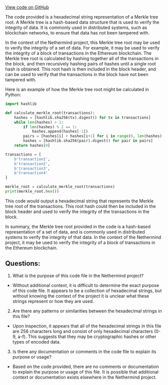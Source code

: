 [View code on GitHub](https://github.com/NethermindEth/nethermind/src/bench_precompiles/vectors/ripemd/current/input_param_scalar_168_gas_1320.csv)

The code provided is a hexadecimal string representation of a Merkle tree root. A Merkle tree is a hash-based data structure that is used to verify the integrity of data. It is commonly used in distributed systems, such as blockchain networks, to ensure that data has not been tampered with.

In the context of the Nethermind project, this Merkle tree root may be used to verify the integrity of a set of data. For example, it may be used to verify the integrity of a block of transactions in the Ethereum blockchain. The Merkle tree root is calculated by hashing together all of the transactions in the block, and then recursively hashing pairs of hashes until a single root hash is obtained. This root hash is then included in the block header, and can be used to verify that the transactions in the block have not been tampered with.

Here is an example of how the Merkle tree root might be calculated in Python:

```python
import hashlib

def calculate_merkle_root(transactions):
    hashes = [hashlib.sha256(tx).digest() for tx in transactions]
    while len(hashes) > 1:
        if len(hashes) % 2 == 1:
            hashes.append(hashes[-1])
        pairs = [hashes[i] + hashes[i+1] for i in range(0, len(hashes), 2)]
        hashes = [hashlib.sha256(pair).digest() for pair in pairs]
    return hashes[0]

transactions = [
    b'transaction1',
    b'transaction2',
    b'transaction3',
    b'transaction4'
]

merkle_root = calculate_merkle_root(transactions)
print(merkle_root.hex())
```

This code would output a hexadecimal string that represents the Merkle tree root of the transactions. This root hash could then be included in the block header and used to verify the integrity of the transactions in the block.

In summary, the Merkle tree root provided in the code is a hash-based representation of a set of data, and is commonly used in distributed systems to verify the integrity of that data. In the context of the Nethermind project, it may be used to verify the integrity of a block of transactions in the Ethereum blockchain.
## Questions: 
 1. What is the purpose of this code file in the Nethermind project?
- Without additional context, it is difficult to determine the exact purpose of this code file. It appears to be a collection of hexadecimal strings, but without knowing the context of the project it is unclear what these strings represent or how they are used.

2. Are there any patterns or similarities between the hexadecimal strings in this file?
- Upon inspection, it appears that all of the hexadecimal strings in this file are 256 characters long and consist of only hexadecimal characters (0-9, a-f). This suggests that they may be cryptographic hashes or other types of encoded data.

3. Is there any documentation or comments in the code file to explain its purpose or usage?
- Based on the code provided, there are no comments or documentation to explain the purpose or usage of this file. It is possible that additional context or documentation exists elsewhere in the Nethermind project.